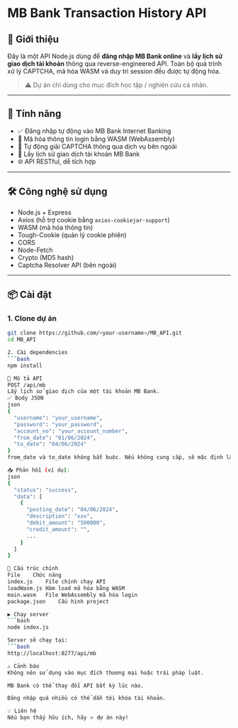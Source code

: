 # MB Bank Transaction History API

## 🏦 Giới thiệu

Đây là một API Node.js dùng để **đăng nhập MB Bank online** và **lấy lịch sử giao dịch tài khoản** thông qua reverse-engineered API. Toàn bộ quá trình xử lý CAPTCHA, mã hóa WASM và duy trì session đều được tự động hóa.

> ⚠️ Dự án chỉ dùng cho mục đích học tập / nghiên cứu cá nhân.

---

## 🚀 Tính năng

- ✅ Đăng nhập tự động vào MB Bank Internet Banking
- 🔐 Mã hóa thông tin login bằng WASM (WebAssembly)
- 🤖 Tự động giải CAPTCHA thông qua dịch vụ bên ngoài
- 📜 Lấy lịch sử giao dịch tài khoản MB Bank
- 🌐 API RESTful, dễ tích hợp

---

## 🛠️ Công nghệ sử dụng

- Node.js + Express
- Axios (hỗ trợ cookie bằng `axios-cookiejar-support`)
- WASM (mã hóa thông tin)
- Tough-Cookie (quản lý cookie phiên)
- CORS
- Node-Fetch
- Crypto (MD5 hash)
- Captcha Resolver API (bên ngoài)

---

## 📦 Cài đặt

### 1. Clone dự án

```bash
git clone https://github.com/<your-username>/MB_API.git
cd MB_API

2. Cài dependencies
```bash
npm install

🔐 Mô tả API
POST /api/mb
Lấy lịch sử giao dịch của một tài khoản MB Bank.
✅ Body JSON
json
{
  "username": "your_username",
  "password": "your_password",
  "account_no": "your_account_number",
  "from_date": "01/06/2024",
  "to_date": "04/06/2024"
}
from_date và to_date không bắt buộc. Nếu không cung cấp, sẽ mặc định lấy từ đầu tháng đến ngày hiện tại.

📥 Phản hồi (ví dụ):
json
{
  "status": "success",
  "data": [
    {
      "posting_date": "04/06/2024",
      "description": "xxx",
      "debit_amount": "500000",
      "credit_amount": "",
      ...
    }
  ]
}

🧠 Cấu trúc chính
File	Chức năng
index.js	File chính chạy API
loadWasm.js	Hàm load mã hóa bằng WASM
main.wasm	File WebAssembly mã hóa login
package.json	Cấu hình project

▶️ Chạy server
```bash
node index.js

Server sẽ chạy tại:
```bash
http://localhost:8277/api/mb

⚠️ Cảnh báo
Không nên sử dụng vào mục đích thương mại hoặc trái pháp luật.

MB Bank có thể thay đổi API bất kỳ lúc nào.

Đăng nhập quá nhiều có thể dẫn tới khóa tài khoản.

💡 Liên hệ
Nếu bạn thấy hữu ích, hãy ⭐ dự án này!
